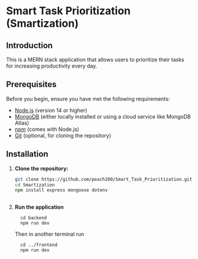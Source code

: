 # Smart Task Prioritization (Smartization)

## Introduction
This is a MERN stack application that allows users to prioritize their tasks for increasing productivity every day.

## Prerequisites
Before you begin, ensure you have met the following requirements:
- [Node.js](https://nodejs.org/) (version 14 or higher)
- [MongoDB](https://www.mongodb.com/) (either locally installed or using a cloud service like MongoDB Atlas)
- [npm](https://www.npmjs.com/) (comes with Node.js)
- [Git](https://git-scm.com/) (optional, for cloning the repository)

## Installation
1. **Clone the repository:**
   ```bash
   git clone https://github.com/peach280/Smart_Task_Prioritization.git
   cd Smartization
   npm install express mongoose dotenv
 
   ```
2. **Run the application**
   ```
     cd backend
     npm run dev
   ```
   Then in another terminal run
   ```
     cd ../frontend
     npm run dev
   ```
